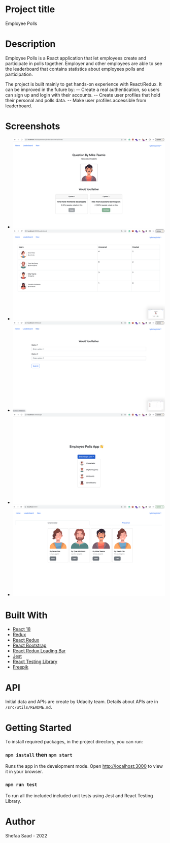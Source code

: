 # Project title
Employee Polls

# Description
Employee Polls is a React application that let employees create and participate in polls together. Employer and other employees are able to see the leaderboard that contains statistics about employees polls and participation.

The project is built mainly to get hands-on experience with React/Redux. It can be improved in the future by:
 -- Create a real authentication, so users can sign up and login with their accounts.
 -- Create user profiles that hold their personal and polls data.
 -- Make user profiles accessible from leaderboard.

# Screenshots

- ![image 1](public/screenshots/1.png)
- ![image 2](public/screenshots/2.png)
- ![image 3](public/screenshots/3.png)
- ![image 4](public/screenshots/4.png)
- ![image 5](public/screenshots/5.png)

# Built With

- [React 18](https://reactjs.org/)
- [Redux](https://redux.js.org/)
- [React Redux](https://react-redux.js.org/)
- [React Bootstrap](https://react-bootstrap.github.io/getting-started/introduction)
- [React Redux Loading Bar](https://www.npmjs.com/package/react-redux-loading-bar)
- [Jest](https://jestjs.io/)
- [React Testing Library](https://testing-library.com/docs/react-testing-library/intro/)
- [Freepik](freepik.com)
# API
Initial data and APIs are create by Udacity team. Details about APIs are in `/src/utils/README.md`.
# Getting Started

To install required packages, in the project directory, you can run:

### `npm install` then `npm start`

Runs the app in the development mode.
Open [http://localhost:3000](http://localhost:3000) to view it in your browser.

### `npm run test`
To run all the included included unit tests using Jest and React Testing Library.

# Author

Shefaa Saad - 2022